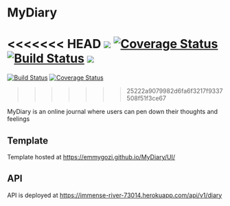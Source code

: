# MyDiary
<<<<<<< HEAD
<a href="https://codeclimate.com/github/emmygozi/MyDiary/maintainability"><img src="https://api.codeclimate.com/v1/badges/0f42795d78882890ca28/maintainability" /></a> [![Coverage Status](https://coveralls.io/repos/github/emmygozi/MyDiary/badge.svg?branch=ft-add-error-handler-159156539)](https://coveralls.io/github/emmygozi/MyDiary?branch=ft-add-error-handler-159156539) [![Build Status](https://travis-ci.org/emmygozi/MyDiary.svg?branch=ft-add-error-handler-159156539)](https://travis-ci.org/emmygozi/MyDiary) <a href="https://codeclimate.com/github/emmygozi/MyDiary/test_coverage"><img src="https://api.codeclimate.com/v1/badges/0f42795d78882890ca28/test_coverage" /></a>
=======
[![Build Status](https://travis-ci.org/emmygozi/MyDiary.svg?branch=ft-add-error-handler-159156539)](https://travis-ci.org/emmygozi/MyDiary) [![Coverage Status](https://coveralls.io/repos/github/emmygozi/MyDiary/badge.svg)](https://coveralls.io/github/emmygozi/MyDiary)

>>>>>>> 25222a9079982d6fa6f3217f9337508f51f3ce67

MyDiary is an online journal where users can pen down their thoughts and feelings

## Template
Template hosted at https://emmygozi.github.io/MyDiary/UI/

## API 
API is deployed at  https://immense-river-73014.herokuapp.com/api/v1/diary
